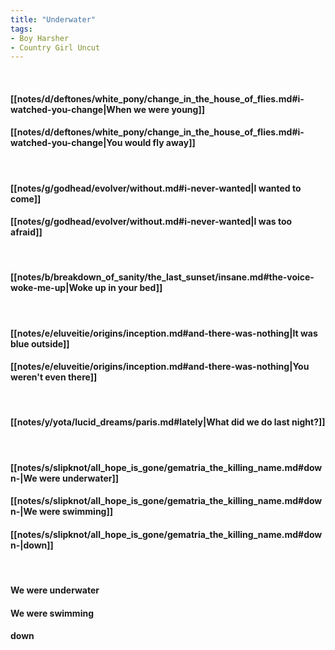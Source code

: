 ```yaml
---
title: "Underwater"
tags:
- Boy Harsher
- Country Girl Uncut
---
```

&nbsp;
#### [[notes/d/deftones/white_pony/change_in_the_house_of_flies.md#i-watched-you-change|When we were young]]
#### [[notes/d/deftones/white_pony/change_in_the_house_of_flies.md#i-watched-you-change|You would fly away]]
&nbsp;
#### [[notes/g/godhead/evolver/without.md#i-never-wanted|I wanted to come]]
#### [[notes/g/godhead/evolver/without.md#i-never-wanted|I was too afraid]]
&nbsp;
#### [[notes/b/breakdown_of_sanity/the_last_sunset/insane.md#the-voice-woke-me-up|Woke up in your bed]]
&nbsp;
#### [[notes/e/eluveitie/origins/inception.md#and-there-was-nothing|It was blue outside]]
#### [[notes/e/eluveitie/origins/inception.md#and-there-was-nothing|You weren't even there]]
&nbsp;
#### [[notes/y/yota/lucid_dreams/paris.md#lately|What did we do last night?]]
&nbsp;
#### [[notes/s/slipknot/all_hope_is_gone/gematria_the_killing_name.md#down-|We were underwater]]
#### [[notes/s/slipknot/all_hope_is_gone/gematria_the_killing_name.md#down-|We were swimming]]
#### [[notes/s/slipknot/all_hope_is_gone/gematria_the_killing_name.md#down-|down]]
&nbsp;
#### We were underwater
#### We were swimming
#### down
